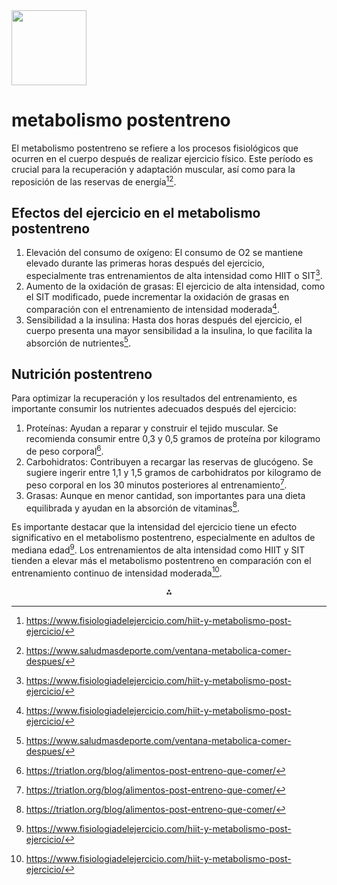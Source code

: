 <img src="https://r2cdn.perplexity.ai/pplx-full-logo-primary-dark%402x.png" class="logo" width="120"/>

# metabolismo  postentreno

El metabolismo postentreno se refiere a los procesos fisiológicos que ocurren en el cuerpo después de realizar ejercicio físico. Este período es crucial para la recuperación y adaptación muscular, así como para la reposición de las reservas de energía[^1][^2].

## Efectos del ejercicio en el metabolismo postentreno

1. Elevación del consumo de oxígeno: El consumo de O2 se mantiene elevado durante las primeras horas después del ejercicio, especialmente tras entrenamientos de alta intensidad como HIIT o SIT[^1].
2. Aumento de la oxidación de grasas: El ejercicio de alta intensidad, como el SIT modificado, puede incrementar la oxidación de grasas en comparación con el entrenamiento de intensidad moderada[^1].
3. Sensibilidad a la insulina: Hasta dos horas después del ejercicio, el cuerpo presenta una mayor sensibilidad a la insulina, lo que facilita la absorción de nutrientes[^2].

## Nutrición postentreno

Para optimizar la recuperación y los resultados del entrenamiento, es importante consumir los nutrientes adecuados después del ejercicio:

1. Proteínas: Ayudan a reparar y construir el tejido muscular. Se recomienda consumir entre 0,3 y 0,5 gramos de proteína por kilogramo de peso corporal[^3].
2. Carbohidratos: Contribuyen a recargar las reservas de glucógeno. Se sugiere ingerir entre 1,1 y 1,5 gramos de carbohidratos por kilogramo de peso corporal en los 30 minutos posteriores al entrenamiento[^3].
3. Grasas: Aunque en menor cantidad, son importantes para una dieta equilibrada y ayudan en la absorción de vitaminas[^3].

Es importante destacar que la intensidad del ejercicio tiene un efecto significativo en el metabolismo postentreno, especialmente en adultos de mediana edad[^1]. Los entrenamientos de alta intensidad como HIIT y SIT tienden a elevar más el metabolismo postentreno en comparación con el entrenamiento continuo de intensidad moderada[^1].

<div style="text-align: center">⁂</div>

[^1]: https://www.fisiologiadelejercicio.com/hiit-y-metabolismo-post-ejercicio/

[^2]: https://www.saludmasdeporte.com/ventana-metabolica-comer-despues/

[^3]: https://triatlon.org/blog/alimentos-post-entreno-que-comer/

[^4]: https://albertohernandez.es/2017/12/02/metabolismo-proteico-en-el-musculo-y-deportes-de-fuerza/

[^5]: https://thewildfoods.com/blogs/the-wild-blog/post-entreno

[^6]: https://www.cetilar.com/es/nutricion-post-entrenamiento-no-solo-proteinas/

[^7]: https://fitgeneration.es/mejor-comida-post-hipertrofia/

[^8]: https://nutrisport.es/blog/10-alimentos-post-entreno-que-debes-conocer/

